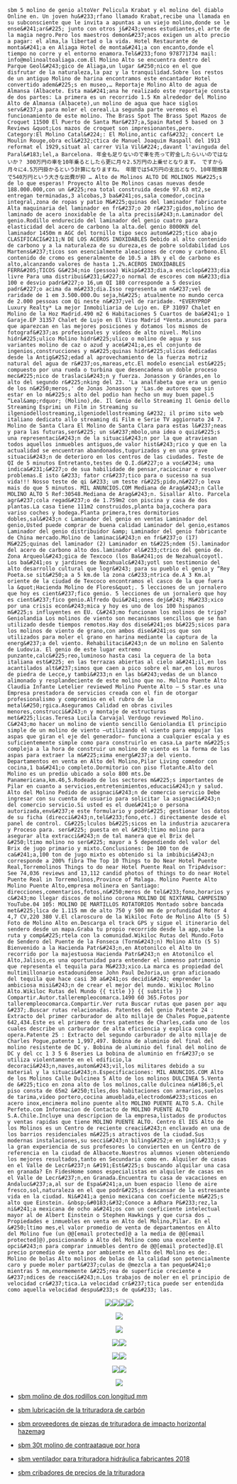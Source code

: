 
```
sbm 5 molino de genio altoVer Pelicula Krabat y el molino del diablo Online en. Un joven hu&#233;rfano llamado Krabat,recibe una llamada en su subconsciente que le invita a apuntas a un viejo molino,donde se le ense&#241;ar&#225; junto con otros j&#243;venes estudiantes,el arte de la magia negro.Pero los maestros demon&#237;acos exigen un alto precio a pagar: el alma,la libertad o la vida. Hotel Restaurante de monta&#241;a en Aliaga Hotel de monta&#241;a con encanto,donde el tiempo no corre y el entorno enamora.Tel&#233;fono 978771734 mail: info@molinoaltoaliaga.com.El Molino Alto se encuentra dentro del Parque Geol&#243;gico de Aliaga,un lugar &#250;nico en el que disfrutar de la naturaleza,la paz y la tranquilidad.Sobre los restos de un antiguo Molino de harina encontramos este encantador Hotel convertido adem&#225;s en museo,… Reportaje Molino Alto de agua de Almansa (Albacete. Esta ma&#241;ana he realizado este reportaje consta de dos partes: La primera es un recorrido 1.5 Km alrededor del Molino Alto de Almansa (Albacete),un molino de agua que hace siglos serv&#237;a para moler el cereal.La segunda parte veremos el funcionamiento de este molino. The Brass Spot The Brass Spot Mazos de Croquet 11500 El Puerto de Santa Mar&#237;a,Spain Rated 5 based on 3 Reviews &quot;Los mazos de croquet son impresionantes,pero. Category:El Molino Catal&#224;: El Molino,antic caf&#232; concert Le Moulin Rouge,obra ecl&#232;ctica de Manuel Joaquim Raspall del 1913 reformat el 1929,situat al carrer Vila Vil&#224;,davant l'avinguda del Paral&#183;lel,a Barcelona. 年金も足りないので車を売って貯金したらいいのではないか？ 300万円の車を10年乗るとしたら更に月々2.5万円の上乗せとなります。 ですから月々に4.5万円掛かるという計算になりますね。 年間では54万円の支出となり、10年間換算で540万円という大きな出費が抑 … Alto de Molinos ALTO DE MOLINOS M&#225;s de lo que esperas! Proyecto Alto De Molinos casas nuevas desde 188.000.000,con un &#225;rea total construida desde 97.63 mt2,se entregan terminadas,3 alcobas,3 ba&#241;os,sala comedor,cocina integral,zona de ropas y patio M&#225;quinas del laminador fabricante Alta maquinaria del laminador en fr&#237;o 20 r&#237;gidos,molino de laminado de acero inoxidable de la alta precisi&#243;n.Laminador del genio.Rodillo endurecido del laminador del genio cuatro para elasticidad del acero de carbono la alta.del genio 8000KN del laminador 1450m m AGC del tornillo tipo seco autom&#225;tico abajo CLASIFICACI&#211;N DE LOS ACEROS INOXIDABLES Debido al alto contenido de carbono y a la naturaleza de su dureza,es de pobre soldabilidad Los Martens&#237;ticos son esencialmente aleaciones de cromo y carbono.El contenido de cromo es generalmente de 10.5 a 18% y el de carbono es alto,alcanzando valores de hasta 1.2%.ACEROS INOXIDABLES FERR&#205;TICOS G&#234;nio (pessoa) Wikip&#233;dia,a enciclop&#233;dia livre Para uma distribui&#231;&#227;o normal de escores com m&#233;dia 100 e desvio padr&#227;o 16,um QI 180 corresponde a 5 desvios padr&#227;o acima da m&#233;dia.Isso representa um n&#237;vel de raridade de 1 em 3.500.000.Ou seja,h&#225; atualmente no mundo cerca de 2.000 pessoas com Qi neste n&#237;vel de raridade. *EVERYPROP Luxury Realty* La mejor Inmobiliaria de Lujo en. EP 31097 Chalet en Molino de la Hoz Madrid.490 m2 6 Habitaciones 5 Cuartos de ba&#241;o 1 Garaje.EP 31357 Chalet de Lujo en El Viso Madrid *Venta.anuncios para que aparezcan en las mejores posiciones y dotamos los mismos de fotograf&#237;as profesionales y videos de alto nivel. Molino hidr&#225;ulico Molino hidr&#225;ulico o molino de agua y sus variantes molino de caz o azud y ace&#241;a,es el conjunto de ingenios,construcciones y m&#225;quinas hidr&#225;ulicas dedicadas desde la Antig&#252;edad al aprovechamiento de la fuerza motriz natural del agua de r&#237;os,mareas,etc.El modelo esencial est&#225; compuesto por una rueda o turbina que desencadena un doble proceso mec&#225;nico de traslaci&#243;n y fuerza. Jonasson y Grandes,en lo alto del segundo r&#225;nking del 23. 'La analfabeta que era un genio de los n&#250;meros,' de Jonas Jonasson y 'Las.de autores que sin estar en lo m&#225;s alto del podio han hecho un muy buen papel.5 “Leal&amp;rdquor; (Molino),de. Il Genio dello Streaming Il Genio dello Streaming Esprimi un Film in Streaming su ilgeniodellostreaming,ilgeniodellostreaming &#232; il primo sito web italiano dedicato allo streaming di Film e Serie TV aggiornato 24 7. Molino de Santa Clara El Molino de Santa Clara para estas l&#237;neas y para las futuras,ser&#225; un s&#237;mbolo,una idea o quiz&#225;s una representaci&#243;n de la situaci&#243;n por la que atraviesan todos aquellos inmuebles antiguos,de valor hist&#243;rico y que en la actualidad se encuentran abandonados,tugurizados y en una grave situaci&#243;n de deterioro en los centros de las ciudades. Teste de QI de 5 minutos Entretanto,testes de Q.I.d&#227;o a voc&#234; uma indica&#231;&#227;o de sua habilidade de pensar,raciocinar e resolver problemas.E isto &#233; fator cr&#237;tico para o sucesso na sua vida!!! Nosso teste de qi &#233; um teste r&#225;pido,n&#227;o leva mais do que 5 minutos. MIL ANUNCIOS.COM Mediana de Arag&#243;n Calle MOLINO ALTO 5 Ref:30548.Mediana de Arag&#243;n. Sisallar Alto. Parcela agr&#237;cola regad&#237;o de 1.759m2 con piscina y casa de dos plantas.La casa tiene 111m2 construidos,planta baja,cochera para variso coches y bodega.Planta primera,tres dormitorios dobles,sal&#243;n c Laminador del genio en ventas Laminador del genio,Usted puede comprar de buena calidad Laminador del genio,estamos Laminador del genio distribuidor &amp; Laminador del genio fabricante de China mercado.Molino de laminaci&#243;n en fr&#237;o (17) M&#225;quinas del laminador (2) Laminador en t&#225;ndem (5).laminador del acero de carbono alto dos.laminador el&#233;ctrico del genio de. Zona Arqueol&#243;gica de Texcoco (los Ba&#241;os de Nezahualcoyotl. Los ba&#241;os y jardines de Nezahualc&#243;yotl son testimonio del alto desarrollo cultural que logr&#243; para su pueblo el genio y “Rey Poeta.se sit&#250;a a 5 km.de la zona c&#233;ntrica de.A 3 Km.al oriente de la ciudad de Texcoco encontramos el casco de la que fuera la &quot;Hacienda Molino de Flores&quot;. 5 lecciones de un jornalero que hoy es cient&#237;fico genio. 5 lecciones de un jornalero que hoy es cient&#237;fico genio.Alfredo Qui&#241;ones dej&#243; M&#233;xico por una crisis econ&#243;mica y hoy es uno de los 100 hispanos m&#225;s influyentes en EU. C&#243;mo funcionan los molinos de trigo? Geniolandia Los molinos de viento son mecanismos sencillos que se han utilizado desde tiempos remotos.Hay dos dise&#241;os b&#225;sicos para los molinos de viento de grano,con ambos dise&#241;os que son utilizados para moler el grano en harina mediante la captura de la energ&#237;a del viento. Rehabilitaci&#243;n de un molino en Salento de Ludovia. El genio de este lugar extremo punzante,calc&#225;reo,luminoso hasta casi la ceguera de la bota italiana est&#225; en las terrazas abiertas al cielo a&#241;il,en los acantilados alt&#237;simos que caen a pico sobre el mar,en los muros de piedra de Lecce,y tambi&#233;n en las b&#243;vedas de un blanco alimonado y resplandeciente de este molino que no. Molino Puente Alto Claudia Infante Letelier reviewed Molino Puente Alto — 5 star.es una Empresa prestadora de servicios creada con el fin de otorgar profesionalismo y compromiso en el rubro de la metal&#250;rgica.Aseguramos Calidad en obras civiles menores,construcci&#243;n y montaje de estructuras met&#225;licas.Teresa Lucila Carvajal Verdugo reviewed Molino. C&#243;mo hacer un molino de viento sencillo Geniolandia El principio simple de un molino de viento —utilizando el viento para empujar las aspas que giran el eje del generador— funciona a cualquier escala y es suficientemente simple como para construirlo en casa.La parte m&#225;s compleja a la hora de construir un molino de viento es la forma de las aspas para extraer la m&#225;xima energ&#237;a del viento. Departamentos en venta en Alto del Molino,Pilar Living comedor con cocina,1 ba&#241;o completo.Dormitorio con piso flotante.Alto del Molino es un predio ubicado a solo 800 mts.De Panamericana,km.46,5.Rodeado de los sectores m&#225;s importantes de Pilar en cuanto a servicios,entretenimientos,educaci&#243;n y salud. Alto del Molino Pedido de asignaci&#243;n de comercio servicio Debe ingresar con su cuenta de usuario para solicitar la asignaci&#243;n del comercio servicio.Si usted es el due&#241;o o persona autorizada,env&#237;e este formulario y podr&#225; gestionar los datos de su ficha (direcci&#243;n,tel&#233;fono,etc.) directamente desde el panel de control. C&#225;lculos b&#225;sicos en la industria azucarera y Proceso para. ser&#225; puesta en el &#250;ltimo molino para asegurar alta extracci&#243;n de tal manera que el Brix del &#250;ltimo molino no ser&#225; mayor a 5 dependiendo del valor del Brix de jugo primario y mixto.Conclusiones: De 100 ton de ca&#241;a,100 ton de jugo mixto es obtenido si la imbibici&#243;n corresponde a 200% fibra The Top 10 Things to Do Near Hotel Puente Real,Torremolinos Things to do near Hotel Puente Real on TripAdvisor: See 74,036 reviews and 13,112 candid photos of things to do near Hotel Puente Real in Torremolinos,Province of Malaga. Molino Puente Alto Molino Puente Alto,empresa molinera en Santiago: direcciones,comentarios,fotos,n&#250;meros de tel&#233;fono,horarios y c&#243;mo llegar discos de molino corona MOLINO DE NIXTAMAL CAMPESINO YouTube.04 105: MOLINO DE MARTILLOS ROTATORIOS Montado sobre bancada met&#225;lica de 1.115 mm de alto 750 y 500 mm de profundidad Motor 4 4,7 CV,220 380 V.El claroscuro de la Wikiloc Foto de Molino Alto (5 5) Foto de Molino Alto en.Descarga el track GPS y sigue el itinerario del sendero desde un mapa.Graba tu propio recorrido desde la app,sube la ruta y comp&#225;rtela con la comunidad.Wikiloc Rutas del Mundo.Foto de Sendero del Puente de la Fonseca (Torm&#243;n) Molino Alto (5 5) Bienvenido a la Hacienda Patr&#243;n,en Atotonilco el Alto Un recorrido por la majestuosa Hacienda Patr&#243;n en Atotonilco el Alto,Jalisco,es una oportunidad para entender el inmenso patrimonio que representa el tequila para M&#233;xico.La marca es propiedad del multimillonario estadounidense John Paul DeJoria,un gran aficionado del tequila que hace casi 30 a&#241;os decidi&#243; emprender la ambiciosa misi&#243;n de crear el mejor del mundo. Wikiloc Molino Alto.Wikiloc Rutas del Mundo {{ title }} {{ subtitle }} Compartir.Autor.tallerempleocomarca.1490 60 365.Fotos por tallerempleocomarca.Compartir.Ver ruta Buscar rutas que pasen por aqu &#237;.Buscar rutas relacionadas. Patentes del genio Patente 24 : Extracto del primer carburador de alto millaje de Chales Pogue,patente 642,434.Este es el primero de tres patentes de Charles,cada uno de los cuales describe un carburador de alta eficiencia y explica como opera.Patente 25 : Extracto del segundo carburador de alto millaje de Charles Pogue,patente 1,997,497. Bobina de aluminio del final del molino resistente de DC y. Bobina de aluminio del final del molino de DC y del cc 1 3 5 6 8series La bobina de aluminio en fr&#237;o se utiliza violentamente en el edificio,la decoraci&#243;n,naves,autom&#243;vil,los militares debido a su material y la situaci&#243;n.Especificaciones: MIL ANUNCIOS.COM Alto de los Molinos Calle Dulcinea 5 Alto de los molinos DULCINEA 5.Venta de &#225;tico en zona alto de los molinos,calle dulcinea n&#186;5,el piso consta de 65m2 &#250;tiles,dos habitaciones con armarios,suelos de tarima,video portero,cocina amueblada,electrodom&#233;sticos en acero inox,encimera molino puente alto MOLINO PUENTE ALTO S.A. Chile Perfeto.com Informacion de Contacto de MOLINO PUENTE ALTO S.A.Chile.Incluye una descripcion de la empresa,listados de productos y ventas rapidas que tiene MOLINO PUENTE ALTO. Centro El IES Alto de los Molinos es un Centro de reciente creaci&#243;n enclavado en una de los barrios residenciales m&#225;s atractivos de la ciudad.Sus modernas instalaciones,su secci&#243;n biling&#252;e en ingl&#233;s y la gran experiencia de sus profesores lo convierten en un Centro de referencia en la ciudad de Albacete.Nuestros alumnos vienen obteniendo los mejores resultados,tanto en Secundaria como en. Alquiler de casas en el Valle de Lecr&#237;n &#191;Est&#225;s buscando alquilar una casa en granada? En FidesHome somos especialistas en alquiler de casas en el Valle de Lecr&#237;n,en Granada.Encuentra tu casa de vacaciones en Andaluc&#237;a,al sur de Espa&#241;a,un buen espacio lleno de aire fresco,sol,naturaleza en el que podr&#225;s descansar de la estresante vida en la ciudad. Ni&#241;a genio mexicana con coeficiente m&#225;s alto que Einstein. &nbsp;&#0183;&#32;Conoce a Adhara P&#233;rez,la ni&#241;a mexicana de ocho a&#241;os con un coeficiente intelectual mayor al de Albert Einstein o Stephen Hawkings y que cursa dos … Propiedades e inmuebles en venta en Alto del Molino,Pilar. En el &#250;ltimo mes,el valor promedio de venta de departamentos en Alto del Molino fue (un @@[email protected]@ a la media de @@[email protected]@),posicionando a Alto del Molino como una excelente opci&#243;n para comprar inmuebles dentro de @@[email protected]@.El precio promedio de venta por ambiente en Alto del Molino es de:. Molino de bolas Alto molinos de bolas de la calidad son potencialmente caro y puede moler part&#237;culas de @mezcla a tan peque&#241;o mientras 5 nm,enormemente &#225;rea de superficie creciente e &#237;ndices de reacci&#243;n.Los trabajos de moler en el principio de velocidad cr&#237;tica.La velocidad cr&#237;tica puede ser entendida como aquella velocidad despu&#233;s de qu&#233; las. 
```

<div align="center">

<a href="https://es-mill.shibang-china.com/github&k=sbm+5+molino+de+genio+alto"><img src="https://static.shibang-china.com/es/mill/index.jpg"></a><a href="https://es-mill.shibang-china.com/materials.htmlgithub&k=sbm+5+molino+de+genio+alto"><img src="https://static.shibang-china.com/es/mill/materials.jpg"></a><a href="https://es-mill.shibang-china.com/about.htmlgithub&k=sbm+5+molino+de+genio+alto"><img src="https://static.shibang-china.com/es/mill/about.jpg"></a><a href="https://es-mill.shibang-china.com/contact.htmlgithub&k=sbm+5+molino+de+genio+alto"><img src="https://static.shibang-china.com/es/mill/contact.jpg"></a>

<a href="https://es-mill.shibang-china.com/github&k=sbm+5+molino+de+genio+alto"><img src="https://static.shibang-china.com/es/mill/banner.jpg"></a>

<a href="https://swt.shibang-china.com/github&k=sbm+5+molino+de+genio+alto"><img src="https://static.shibang-china.com/es/mill/chat.jpg"></a>

<a href="https://es-mill.shibang-china.com/products/vertical-roller-mill.htmlgithub&k=sbm+5+molino+de+genio+alto"><img src="https://static.shibang-china.com/es/mill/vertical.jpg"></a><a href="https://es-mill.shibang-china.com/products/raymond-mill.htmlgithub&k=sbm+5+molino+de+genio+alto"><img src="https://static.shibang-china.com/es/mill/raymond.jpg"></a>

<a href="https://es-mill.shibang-china.com/products/ultrafine-grinding-mill.htmlgithub&k=sbm+5+molino+de+genio+alto"><img src="https://static.shibang-china.com/es/mill/ultrafine.jpg"></a><a href="https://es-mill.shibang-china.com/products/trapezium-grinding-mill.htmlgithub&k=sbm+5+molino+de+genio+alto"><img src="https://static.shibang-china.com/es/mill/trapezium.jpg"></a>

<a href="https://es-mill.shibang-china.com/products/ball-mill.htmlgithub&k=sbm+5+molino+de+genio+alto"><img src="https://static.shibang-china.com/es/mill/ball.jpg"></a><a href="https://es-mill.shibang-china.com/products/hammer-mill.htmlgithub&k=sbm+5+molino+de+genio+alto"><img src="https://static.shibang-china.com/es/mill/hammer.jpg"></a>

<a href="https://swt.shibang-china.com/github&k=sbm+5+molino+de+genio+alto"><img src="https://static.shibang-china.com/es/mill/case.jpg"></a>

</div>


* [sbm molino de dos rodillos con longitud mm](sbm%20molino%20de%20dos%20rodillos%20con%20longitud%20mm.md)

* [sbm lubricación de la trituradora de carbón](sbm%20lubricaci%C3%B3n%20de%20la%20trituradora%20de%20carb%C3%B3n.md)

* [sbm proveedores de piezas de trituradora de impacto horizontal hazemag](sbm%20proveedores%20de%20piezas%20de%20trituradora%20de%20impacto%20horizontal%20hazemag.md)

* [sbm 30t molino de contraataque por hora](sbm%2030t%20molino%20de%20contraataque%20por%20hora.md)

* [sbm ventilador para trituradora hidráulica fabricantes 2018](sbm%20ventilador%20para%20trituradora%20hidr%C3%A1ulica%20fabricantes%202018.md)

* [sbm cribadores de precios de la trituradora](sbm%20cribadores%20de%20precios%20de%20la%20trituradora.md)